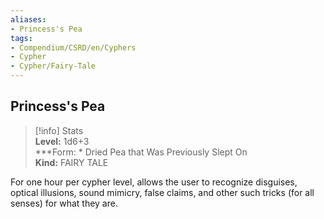 ```yaml
---
aliases:
- Princess's Pea
tags:
- Compendium/CSRD/en/Cyphers
- Cypher
- Cypher/Fairy-Tale
---
```


  
## Princess's Pea  
>[!info] Stats  
> **Level:** 1d6+3  
> ***Form: * Dried Pea that Was Previously Slept On  
> **Kind:** FAIRY TALE
  
For one hour per cypher level, allows the user to recognize disguises, optical illusions, sound mimicry, false claims, and other such tricks (for all senses) for what they are.